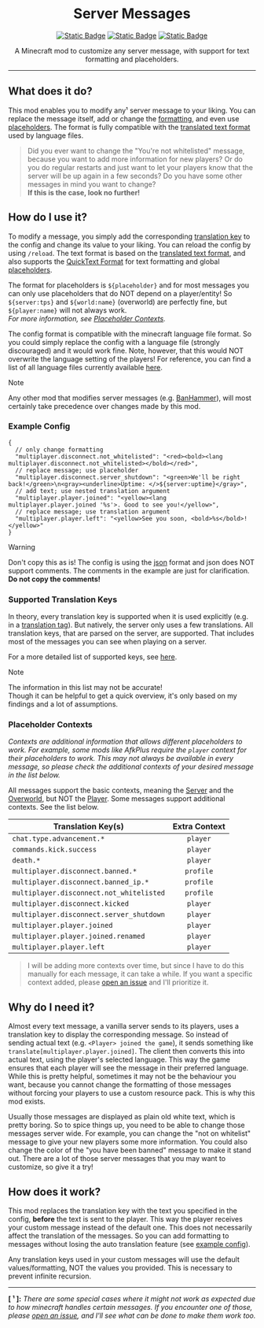<div align="center">

# Server Messages

[![Static Badge](https://img.shields.io/badge/modrinth-00AF5C?logo=modrinth&logoColor=white)](https://modrinth.com/mod/servermessages)
[![Static Badge](https://img.shields.io/badge/GitHub-181717?logo=github)](https://github.com/arvitus/ServerMessages)
[![Static Badge](https://img.shields.io/badge/Discord-5662f6?logo=discord&logoColor=white)](https://discord.gg/xzdbetZVrn)

A Minecraft mod to customize any server message, with support for text formatting and placeholders.

</div>

---

## What does it do?

This mod enables you to modify any¹ server message to your liking. You can replace the message itself, add or change
the [formatting](https://placeholders.pb4.eu/user/quicktext/), and even
use [placeholders](https://placeholders.pb4.eu/).
The format is fully compatible with
the [translated text format](https://minecraft.wiki/w/Raw_JSON_text_format#Translated_Text) used by language files.

> Did you ever want to change the "You're not whitelisted" message, because you want to add more information for new
> players? Or do you do regular restarts and just want to let your players know that the server will be up again in a
> few seconds? Do you have some other messages in mind you want to change?  
> **If this is the case, look no further!**

## How do I use it?

To modify a message, you simply add the corresponding
[translation key](https://github.com/InventivetalentDev/minecraft-assets/blob/1.21/assets/minecraft/lang/en_us.json)
to the config and change its value to your liking.
You can reload the config by using `/reload`. The text format is based on
the [translated text format](https://minecraft.wiki/w/Raw_JSON_text_format#Translated_Text), and also supports
the [QuickText Format](https://placeholders.pb4.eu/user/quicktext) for text formatting
and global [placeholders](https://placeholders.pb4.eu/user/default-placeholders/).

The format for placeholders is `${placeholder}` and for most messages you can only use placeholders that do NOT depend
on a player/entity! So `${server:tps}` and `${world:name}` (overworld) are perfectly fine, but `${player:name}` will
not always work.  
*For more information, see [Placeholder Contexts](#placeholder-contexts).*

The config format is compatible with the minecraft language file format. So you could simply replace the config with a
language file (strongly discouraged) and it would work fine. Note, however, that this would NOT overwrite the language
setting of the players! For reference, you can find a list of all language files currently
available [here](https://github.com/InventivetalentDev/minecraft-assets/tree/1.21/assets/minecraft/lang).

> [!NOTE]  
> Any other mod that modifies server messages (e.g. [BanHammer](https://modrinth.com/mod/banhammer)), will most
> certainly take precedence over changes made by this mod.

<h3 id="example-config"></h3>

### Example Config

```json5
{
  // only change formatting
  "multiplayer.disconnect.not_whitelisted": "<red><bold><lang multiplayer.disconnect.not_whitelisted></bold></red>",
  // replace message; use placeholder
  "multiplayer.disconnect.server_shutdown": "<green>We'll be right back!</green>\n<gray><underline>Uptime: </>${server:uptime}</gray>",
  // add text; use nested translation argument
  "multiplayer.player.joined": "<yellow><lang multiplayer.player.joined '%s'>. Good to see you!</yellow>",
  // replace message; use translation argument
  "multiplayer.player.left": "<yellow>See you soon, <bold>%s</bold>!</yellow>"
}
```

> [!WARNING]  
> Don't copy this as is! The config is using the [json](https://en.wikipedia.org/wiki/JSON) format and json does NOT
> support comments. The comments in the example are just for clarification. **Do not copy the comments!**

### Supported Translation Keys

In theory, every translation key is supported when it is used explicitly (e.g. in
a [translation tag](https://placeholders.pb4.eu/user/quicktext/#translations)).
But natively, the server only uses a few translations.
All translation keys, that are parsed on the server, are supported. That includes most of the messages you can see when
playing on a server.

For a more detailed list of supported keys,
see [here](https://github.com/arvitus/ServerMessages/blob/main/src/main/resources/assets/servermessages/translationKeySupport.json).
> [!NOTE]  
> The information in this list may not be accurate!  
> Though it can be helpful to get a quick overview, it's only based on my findings and a lot of assumptions.

<h3 id="placeholder-contexts"></h3>

### Placeholder Contexts

*Contexts are additional information that allows different placeholders to work. For example, some mods like AfkPlus
require the `player` context for their placeholders to work. This may not always be available in every message,
so please check the additional contexts of your desired message in the list below.*

All messages support the basic contexts, meaning
the [Server](https://placeholders.pb4.eu/user/default-placeholders/#server) and
the [Overworld](https://placeholders.pb4.eu/user/default-placeholders/#world), but NOT
the [Player](https://placeholders.pb4.eu/user/default-placeholders/#player).
Some messages support additional contexts. See the list below.

| Translation Key(s)                       | Extra Context |
|------------------------------------------|:-------------:|
| `chat.type.advancement.*`                |   `player`    |
| `commands.kick.success`                  |   `player`    |
| `death.*`                                |   `player`    |
| `multiplayer.disconnect.banned.*`        |   `profile`   |
| `multiplayer.disconnect.banned_ip.*`     |   `profile`   |
| `multiplayer.disconnect.not_whitelisted` |   `profile`   |
| `multiplayer.disconnect.kicked`          |   `player`    |
| `multiplayer.disconnect.server_shutdown` |   `player`    |
| `multiplayer.player.joined`              |   `player`    |
| `multiplayer.player.joined.renamed`      |   `player`    |
| `multiplayer.player.left`                |   `player`    |

> I will be adding more contexts over time, but since I have to do this manually for each message, it can take a while.
> If you want a specific context added, please [open an issue](https://github.com/arvitus/ServerMessages/issues/new) and
> I'll prioritize it.

## Why do I need it?

Almost every text message, a vanilla server sends to its players, uses a translation key to display the corresponding
message. So instead of sending actual text (e.g. `<Player> joined the game`), it sends something
like `translate[multiplayer.player.joined]`. The client then converts this into actual text, using the player's selected
language. This way the game ensures that each player will see the message in their preferred language. While this is
pretty helpful, sometimes it may not be the behaviour you want, because you cannot change the formatting of those
messages without forcing your players to use a custom resource pack. This is why this mod exists.

Usually those messages are displayed as plain old white text, which is pretty boring. So to spice things up, you need to
be able to change those messages server wide. For example, you can change the "not on whitelist" message to give your
new players some more information. You could also change the color of the "you have been banned" message to make it
stand out. There are a lot of those server messages that you may want to customize, so give it a try!

## How does it work?

This mod replaces the translation key with the text you specified in the config, **before** the text is
sent to the player. This way the player receives your custom message instead of the default one. This does not
necessarily affect the translation of the messages. So you can add formatting to messages without losing the
auto translation feature (see [example config](#example-config)).

Any translation keys used in your custom messages will use the default values/formatting, NOT the values you
provided. This is necessary to prevent infinite recursion.

---
**[ ¹ ]:** *There are some special cases where it might not work as expected due to how minecraft handles certain
messages. If you encounter one of those, please [open an issue](https://github.com/arvitus/ServerMessages/issues/new),
and I'll see what can be done to make them work too.*
